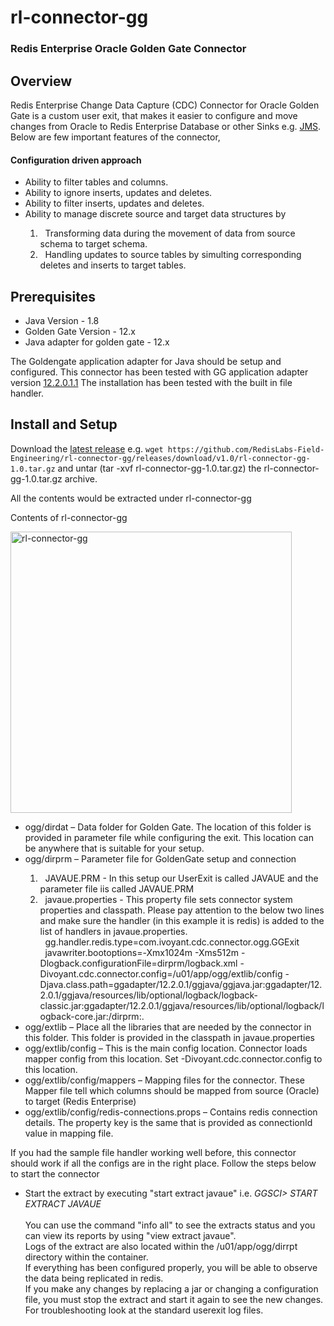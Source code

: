 # rl-connector-gg
### Redis Enterprise Oracle Golden Gate Connector

## Overview
Redis Enterprise Change Data Capture (CDC) Connector for Oracle Golden Gate is a custom user exit, that makes it easier to configure and move changes from Oracle to Redis Enterprise Database or other Sinks e.g. [JMS](https://www.oracle.com/java/technologies/java-message-service.html). Below are few important features of the connector,

#### Configuration driven approach
<ul>
  <li>Ability to filter tables and columns.</li>
  <li>Ability to ignore inserts, updates and deletes.</li>
  <li>Ability to filter inserts, updates and deletes.</li>
  <li>Ability to manage discrete source and target data structures by</li>
  <ol>
  <li>&nbsp;&nbsp;Transforming data during the movement of data from source schema to target schema.</li>
  <li>&nbsp;&nbsp;Handling updates to source tables by simulting corresponding deletes and inserts to target tables.</li>
  </ol>
</ul>

## Prerequisites
<ul>
  <li>Java Version - 1.8</li>
  <li>Golden Gate Version - 12.x</li>
  <li>Java adapter for golden gate - 12.x</li>
</ul>

The Goldengate application adapter for Java should be setup and configured. This connector has been tested with GG application adapter version
[12.2.0.1.1](https://docs.oracle.com/en/middleware/goldengate/adapter/12.2.0.1.1/index.html)
The installation has been tested with the built in file handler.

## Install and Setup
Download the [latest release](https://github.com/RedisLabs-Field-Engineering/rl-connector-gg/releases) e.g. ```wget https://github.com/RedisLabs-Field-Engineering/rl-connector-gg/releases/download/v1.0/rl-connector-gg-1.0.tar.gz``` and untar (tar -xvf rl-connector-gg-1.0.tar.gz) the rl-connector-gg-1.0.tar.gz archive.

All the contents would be extracted under rl-connector-gg

Contents of rl-connector-gg
<p align="left"><img src="https://github.com/RedisLabs-Field-Engineering/RedisCDC/blob/master/docs/images/rl-connector-gg-dir.png" alt="rl-connector-gg" height="450px"></p>

<ul>
  <li>ogg/dirdat – Data folder for Golden Gate. The location of this folder is provided in parameter file while configuring the exit. This location
can be anywhere that is suitable for your setup.</li>
  <li>ogg/dirprm – Parameter file for GoldenGate setup and connection</li>
  <ol>
  <li>&nbsp;&nbsp;JAVAUE.PRM - In this setup our UserExit is called JAVAUE and the parameter file iis called JAVAUE.PRM</li>
  <li>&nbsp;&nbsp;javaue.properties - This property file sets connector system properties and classpath. Please pay attention to the below two lines and make sure the handler (in this example it is redis) is added to the list of handlers in javaue.properties.</li>
  &nbsp;&nbsp;gg.handler.redis.type=com.ivoyant.cdc.connector.ogg.GGExit
  &nbsp;&nbsp;javawriter.bootoptions=-Xmx1024m -Xms512m  -Dlogback.configurationFile=dirprm/logback.xml -Divoyant.cdc.connector.config=/u01/app/ogg/extlib/config -Djava.class.path=ggadapter/12.2.0.1/ggjava/ggjava.jar:ggadapter/12.2.0.1/ggjava/resources/lib/optional/logback/logback-classic.jar:ggadapter/12.2.0.1/ggjava/resources/lib/optional/logback/logback-core.jar:/dirprm:.
  </ol>
  <li>ogg/extlib – Place all the libraries that are needed by the connector in this folder. This folder is provided in the classpath in
javaue.properties</li>
  <li>ogg/extlib/config – This is the main config location. Connector loads mapper config from this location. Set -Divoyant.cdc.connector.config to
this location.</li>
  <li>ogg/extlib/config/mappers – Mapping files for the connector. These Mapper file tell which columns should be mapped from source (Oracle) to target
(Redis Enterprise)</li>
  <li>ogg/extlib/config/redis-connections.props – Contains redis connection details. The property key is the same that is provided as connectionId value in mapping file.</li>
</ul>

<p>
  If you had the sample file handler working well before, this connector should work if all the configs are in the right place. Follow the steps below to start the connector
  <ul>
    <li>Start the extract by executing "start extract javaue" i.e. <i>GGSCI> START EXTRACT JAVAUE</i></li>
    <br>You can use the command "info all" to see the extracts status and you can view its reports by using "view extract javaue".
    <br>Logs of the extract are also located within the /u01/app/ogg/dirrpt directory within the container.
    <br>If everything has been configured properly, you will be able to observe the data being replicated in redis.
    <br>If you make any changes by replacing a jar or changing a configuration file, you must stop the extract and start it again to see the new changes.
    <br>For troubleshooting look at the standard userexit log files.
  </ul>
</p>
